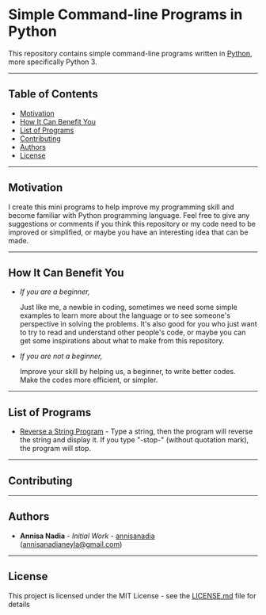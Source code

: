 # Simple Command-line Programs in Python
This repository contains simple command-line programs written in [Python](https://www.python.org/), more specifically Python 3.

---

## Table of Contents
* [Motivation](#motivation)
* [How It Can Benefit You](#how-it-can-benefit-you)
* [List of Programs](#list-of-programs)
* [Contributing](#contributing)
* [Authors](#authors)
* [License](#license)

---

## Motivation
I create this mini programs to help improve my programming skill and become familiar with Python programming language.
Feel free to give any suggestions or comments if you think this repository or my code need to be improved or simplified, or maybe you have an interesting idea that can be made.

---

## How It Can Benefit You
* *If you are a beginner,*

     Just like me, a newbie in coding, sometimes we need some simple examples 
     to learn more about the language or to see someone's perspective in solving the problems.
     It's also good for you who just want to try to read and understand other people's code,
     or maybe you can get some inspirations about what to make from this repository.

* *If you are not a beginner,*

     Improve your skill by helping us, a beginner, to write better codes.      
     Make the codes more efficient, or simpler.

---

## List of Programs
* [Reverse a String Program](https://github.com/annisanadia/simple-command-line-programs-in-python/blob/master/reverse_string.py) - 
Type a string, then the program will reverse the string and display it. If you type "-stop-" (without quotation mark), the program will stop.

---

## Contributing

---

## Authors
* **Annisa Nadia** - *Initial Work* - [annisanadia](https://github.com/annisanadia) (annisanadianeyla@gmail.com)

---

## License
This project is licensed under the MIT License - see the [LICENSE.md](https://github.com/annisanadia/simple-command-line-programs-in-python/blob/master/LICENSE) file for details
